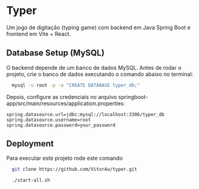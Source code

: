 
# Typer

Um jogo de digitação (typing game) com backend em Java Spring Boot e frontend em Vite + React.




## Database Setup (MySQL)

O backend depende de um banco de dados MySQL. Antes de rodar o projeto, crie o banco de dados executando o comando abaixo no terminal:

```bash
  mysql -u root -p -e "CREATE DATABASE typer_db;"
```

Depois, configure as credenciais no arquivo springboot-app/src/main/resources/application.properties:

```properties
spring.datasource.url=jdbc:mysql://localhost:3306/typer_db
spring.datasource.username=root
spring.datasource.password=your_password
```
## Deployment

Para executar este projeto rode este comando

```bash
  git clone https://github.com/VitorAu/typer.git
```

```bash
  ./start-all.sh
```

